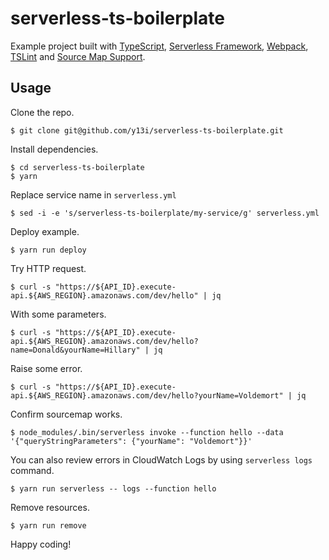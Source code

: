 # serverless-ts-boilerplate

Example project built with [TypeScript](https://www.typescriptlang.org/), [Serverless Framework](https://serverless.com/framework/), [Webpack](https://webpack.github.io/), [TSLint](https://palantir.github.io/tslint/) and [Source Map Support](https://github.com/evanw/node-source-map-support).

## Usage

Clone the repo.

```
$ git clone git@github.com/y13i/serverless-ts-boilerplate.git
```

Install dependencies.

```
$ cd serverless-ts-boilerplate
$ yarn
```

Replace service name in `serverless.yml`

```
$ sed -i -e 's/serverless-ts-boilerplate/my-service/g' serverless.yml
```

Deploy example.

```
$ yarn run deploy
```

Try HTTP request.

```
$ curl -s "https://${API_ID}.execute-api.${AWS_REGION}.amazonaws.com/dev/hello" | jq
```

With some parameters.

```
$ curl -s "https://${API_ID}.execute-api.${AWS_REGION}.amazonaws.com/dev/hello?name=Donald&yourName=Hillary" | jq
```

Raise some error.

```
$ curl -s "https://${API_ID}.execute-api.${AWS_REGION}.amazonaws.com/dev/hello?yourName=Voldemort" | jq
```

Confirm sourcemap works.

```
$ node_modules/.bin/serverless invoke --function hello --data '{"queryStringParameters": {"yourName": "Voldemort"}}'
```

You can also review errors in CloudWatch Logs by using `serverless logs` command.

```
$ yarn run serverless -- logs --function hello
```

Remove resources.

```
$ yarn run remove
```

Happy coding!
